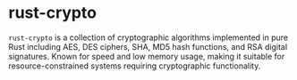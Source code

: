 # rust-crypto

`rust-crypto` is a collection of cryptographic algorithms implemented in pure Rust including AES, DES ciphers, SHA, MD5 hash functions, and RSA digital signatures. Known for speed and low memory usage, making it suitable for resource-constrained systems requiring cryptographic functionality.